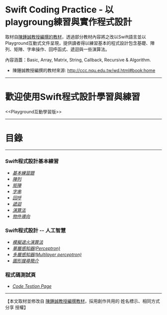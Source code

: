 # Swift Coding Practice - 以playgroung練習與實作程式設計

取材自[陳鍾誠教授編撰的教材](http://ccc.nqu.edu.tw/wd.html#book:home)，透過部分教材內容將之改以Swift語言並以Playground互動式文件呈現，提供讀者得以練習基本的程式設計包含基礎、陣列、矩陣、字串操作、回呼函式、遞迴與一些演算法。

內容涵蓋：Basic, Array, Matrix, String, Callback, Recursive & Algorithm.

* 陳鍾誠教授編撰的教材來源: http://ccc.nqu.edu.tw/wd.html#book:home

****

# 歡迎使用Swift程式設計學習與練習
<<Playground互動學習版>>
____________________
# 目錄
****

### Swift程式設計基本練習

- [*基本練習題*](基本練習題)
- [*陣列*](陣列)
- [*矩陣*](矩陣)
- [*字串*](字串)
- [*回呼*](回呼)
- [*遞迴*](遞迴)
- [*演算法*](演算法)
- [*物件導向*](物件導向)

### Swift程式設計 -- 人工智慧

- [*模擬退火演算法*](模擬退火演算法)
- [*單層感知器(Perceptron)*](單層感知器(Perceptron))
- [*多層感知器(Multilayer perceptron)*](多層感知器(Multilayer%20perceptron))
- [*圖形搜尋簡介*](圖形搜尋簡介)

### 程式碼測試頁
- [*Code Testion Page*](Code%20Testion%20Page)

****
【本文取材並修改自 [陳鍾誠教授編撰教材](http://ccc.nqu.edu.tw/wd.html#book:home)，採用創作共用的 姓名標示、相同方式分享 授權】